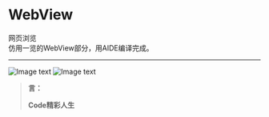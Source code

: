 # WebView
网页浏览<br>
仿用一览的WebView部分，用AIDE编译完成。<br>
* * *
![Image text](https://github.com/YSC168/WebView/image/Screenshot.png)
![Image text](https://github.com/WenAndWen/DownMusic-Ksong/blob/master/image/Screenshot_2018-02-18-01-23-48-937_com.aide.ui.png)
<blockquote>
<p><b>言：</b></p>
<p><b>Code精彩人生</b></p>
</blockquote>
